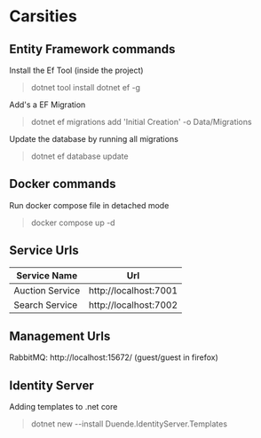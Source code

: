 # Carsities

## Entity Framework commands

Install the Ef Tool (inside the project)

> dotnet tool install dotnet ef -g

Add's a EF Migration

> dotnet ef migrations add 'Initial Creation' -o Data/Migrations

Update the database by running all migrations

> dotnet ef database update

## Docker commands

Run docker compose file in detached mode

> docker compose up -d

## Service Urls

| Service Name    | Url                   |
| --------------- | --------------------- |
| Auction Service | http://localhost:7001 |
| Search Service  | http://localhost:7002 |

## Management Urls

RabbitMQ: http://localhost:15672/ (guest/guest in firefox)


## Identity Server

Adding templates to .net core
> dotnet new --install Duende.IdentityServer.Templates